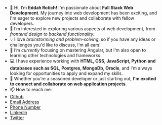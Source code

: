 - 👋 Hi, I’m **Eddah Rotich!** I'm passionate about **Full Stack Web Development**. My journey into web development has been exciting, and I'm eager to explore new projects and collaborate with fellow developers.
- 👀 I’m interested in exploring various aspects of web development, from *frontend design to backend functionality*.
- 💡 I love *brainstorming and problem-solving*, so if you have any ideas or challenges you'd like to discuss, I'm all ears!
- 🌱  I’m *currently* focusing on mastering Angular, but I'm also open to learning other technologies and frameworks
- 💻 I have experience working with **HTML, CSS, JavaScript, Python and databases such as SQL, Postgres, MongoDb, Oracle**, and I'm always looking for opportunities to apply and expand my skills.
- 💬 Whether you're a seasoned developer or just starting out, **I'm excited to connect and collaborate on web application projects**.
- 📫 How to reach me:
- [Github](https://github.com/batyrotich)
- [Email Address](chebeteddah99@gmail.com)
- [Phone Number](+254705522742)
- [Linkedin](https://www.linkedin.com/in/chebet-bati-webdeveloper)
- [Twitter](https://twitter.com/eddahbaty)


